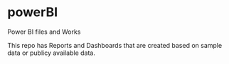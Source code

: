 # powerBI
Power BI files and Works

This repo has Reports and Dashboards that are created based on sample data or publicy available data.
